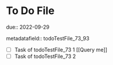 # To Do File

due:: 2022-09-29

metadatafield:: todoTestFile_73\_93

- [ ] Task of todoTestFile_73 1 [[Query me]]
- [ ] Task of todoTestFile_73 2
